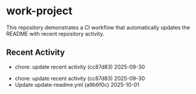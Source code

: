 # work-project

This repository demonstrates a CI workflow that automatically updates the README with recent repository activity.

## Recent Activity
<!--ACTIVITY-START-->
<!--ACTIVITY-START-->
- chore: update recent activity (cc87d83) 2025-09-30<!--ACTIVITY-END-->
<!--ACTIVITY-START-->
<!--ACTIVITY-START-->
- chore: update recent activity (cc87d83) 2025-09-30<!--ACTIVITY-END-->
- Update update-readme.yml (a9b6f0c) 2025-10-01<!--ACTIVITY-END-->
<!--ACTIVITY-END-->

